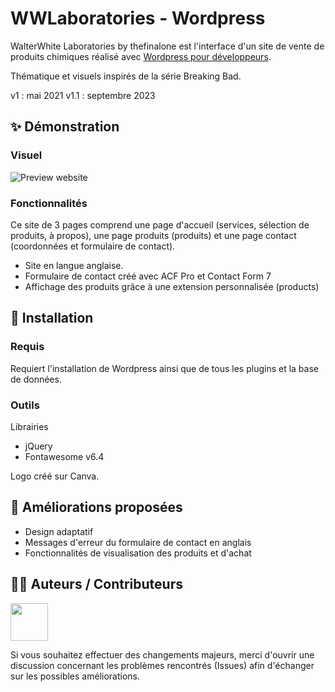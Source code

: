 # WWLaboratories - Wordpress

WalterWhite Laboratories by thefinalone est l'interface d'un site de vente de produits chimiques réalisé avec [Wordpress pour développeurs](https://developer.wordpress.org/).

Thématique et visuels inspirés de la série Breaking Bad.

v1 : mai 2021
v1.1 : septembre 2023

## ✨ Démonstration

### Visuel

![Preview website](https://github.com/LSS-commits/wwlaboratories/blob/main/preview.gif)

### Fonctionnalités 

Ce site de 3 pages comprend une page d'accueil (services, sélection de produits, à propos), une page produits (produits) et une page contact (coordonnées et formulaire de contact).

- Site en langue anglaise.
- Formulaire de contact créé avec ACF Pro et Contact Form 7
- Affichage des produits grâce à une extension personnalisée (products)


## 🔨 Installation

### Requis

Requiert l'installation de Wordpress ainsi que de tous les plugins et la base de données.

### Outils 

Librairies
- jQuery
- Fontawesome v6.4

Logo créé sur Canva.

## 📌 Améliorations proposées

- Design adaptatif
- Messages d'erreur du formulaire de contact en anglais
- Fonctionnalités de visualisation des produits et d'achat

## 🤝🏻 Auteurs / Contributeurs
[<img src="https://github.com/LSS-commits.png" width="60px;"/>](https://github.com/LSS-commits)

Si vous souhaitez effectuer des changements majeurs, merci d'ouvrir une discussion concernant les problèmes rencontrés (Issues) afin d'échanger sur les possibles améliorations. 
